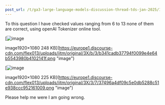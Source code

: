 ```yaml
---
post_url: /t/ga3-large-language-models-discussion-thread-tds-jan-2025/163247/92
---
```

To this question I have checked values ranging from 6 to 13 none of them are correct, using openAI Tokenizer online tool.  

[![image](https://europe1.discourse-cdn.com/flex013/uploads/iitm/optimized/3X/b/3/b341cadb37794f0099e4e64b5543980b4102141f_2_690x388.png)

image1920×1080 248 KB](https://europe1.discourse-cdn.com/flex013/uploads/iitm/original/3X/b/3/b341cadb37794f0099e4e64b5543980b4102141f.png "image")

  

[![image](https://europe1.discourse-cdn.com/flex013/uploads/iitm/optimized/3X/3/7/37496a4df09c5e0db5288c51e938ccc952161009_2_690x388.png)

image1920×1080 225 KB](https://europe1.discourse-cdn.com/flex013/uploads/iitm/original/3X/3/7/37496a4df09c5e0db5288c51e938ccc952161009.png "image")

  
Please help me were I am going wrong.